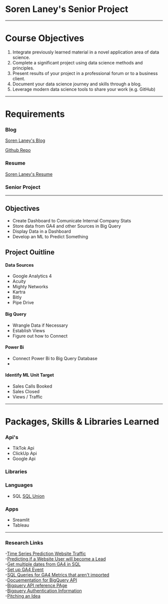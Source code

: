# Soren Laney's Senior Project
***
# Course Objectives 

1) Integrate previously learned material in a novel application area of data science.
2) Complete a significant project using data science methods and principles.
3) Present results of your project in a professional forum or to a business client.
4) Document your data science journey and skills through a blog.
5) Leverage modern data science tools to share your work (e.g. GitHub)

***
# Requirements 

### Blog

[Soren Laney's Blog](https://sorenlaney.github.io/)

[Github Repo](https://github.com/sorenlaney/SorenLaney.github.io.git)

### Resume 

[Soren Laney's Resume](https://sorenlaney.github.io/laney_s_resume/)

### Senior Project 

***

## Objectives 

- Create Dashboard to Comunicate Internal Company Stats
- Store data from GA4 and other Sources in Big Query
- Display Data in a Dashboard 
- Develop an ML to Predict Something

## Project Ouitline

#### Data Sources 
- Google Analytics 4 
- Acuity 
- Mighty Networks 
- Kartra
- Bitly
- Pipe Drive 

#### Big Query

- Wrangle Data if Necessary 
- Establish Views 
- Figure out how to Connect 

#### Power Bi 
- Connect Power Bi to Big Query Database
- 

#### Identify ML Unit Target
- Sales Calls Booked 
- Sales Closed 
- Views / Traffic

***
# Packages, Skills & Libraries Learned

### Api's
- TikTok Api
- ClickUp Api
- Google Api

### Libraries


### Languages 
- SQL 
    [SQL Union](https://www.w3schools.com/sql/sql_union.asp)

### Apps 
- Sreamlit 
- Tableau 



***

### Research Links

-[Time Series Prediction Website Traffic](https://www.analyticsvidhya.com/blog/2021/09/web-traffic-forecasting-using-deep-learning/)<br>
-[Predicting if a Website User will become a Lead](https://towardsdatascience.com/forecasting-with-web-traffic-data-6681ff148df0)<br>
-[Get multiple dates from GA4 in SQL](https://www.youtube.com/watch?v=c4xPY-hEkBg&list=PLGXZC1nQpK7cRjJn15ksQZLd3BJ_5CYq9&index=2)<br>
-[Set up GA4 Event](https://www.youtube.com/watch?v=jvuGjPlzIr8)<br>
-[SQL Queries for GA4 Metrics that aren't imported](https://www.ga4bigquery.com/sessions-dimensions-metrics-ga4/)<br>
-[Docuementation for BigQuery API](https://cloud.google.com/bigquery/docs/reference/storage/libraries#client-libraries-install-python)<br>
-[Bigquery API reference PAge](https://cloud.google.com/bigquery/docs/reference/storage)<br>
-[Bigquery Authentication Information](https://cloud.google.com/docs/authentication/provide-credentials-adc)<br>
-[Pitching an Idea](https://www.ryrob.com/how-to-pitch/)<br>
